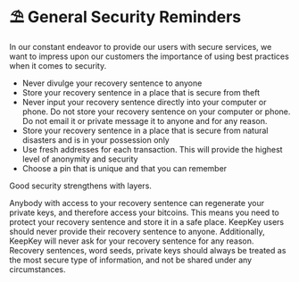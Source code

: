 # ⛱ General Security Reminders

In our constant endeavor to provide our users with secure services, we want to impress upon our customers the importance of using best practices when it comes to security.

* Never divulge your recovery sentence to anyone
* Store your recovery sentence in a place that is secure from theft
* Never input your recovery sentence directly into your computer or phone. Do not store your recovery sentence on your computer or phone. Do not email it or private message it to anyone and for any reason.
* Store your recovery sentence in a place that is secure from natural disasters and is in your possession only
* Use fresh addresses for each transaction. This will provide the highest level of anonymity and security
* Choose a pin that is unique and that you can remember

Good security strengthens with layers.

Anybody with access to your recovery sentence can regenerate your private keys, and therefore access your bitcoins. This means you need to protect your recovery sentence and store it in a safe place. KeepKey users should never provide their recovery sentence to anyone. Additionally, KeepKey will never ask for your recovery sentence for any reason. Recovery sentences, word seeds, private keys should always be treated as the most secure type of information, and not be shared under any circumstances.

